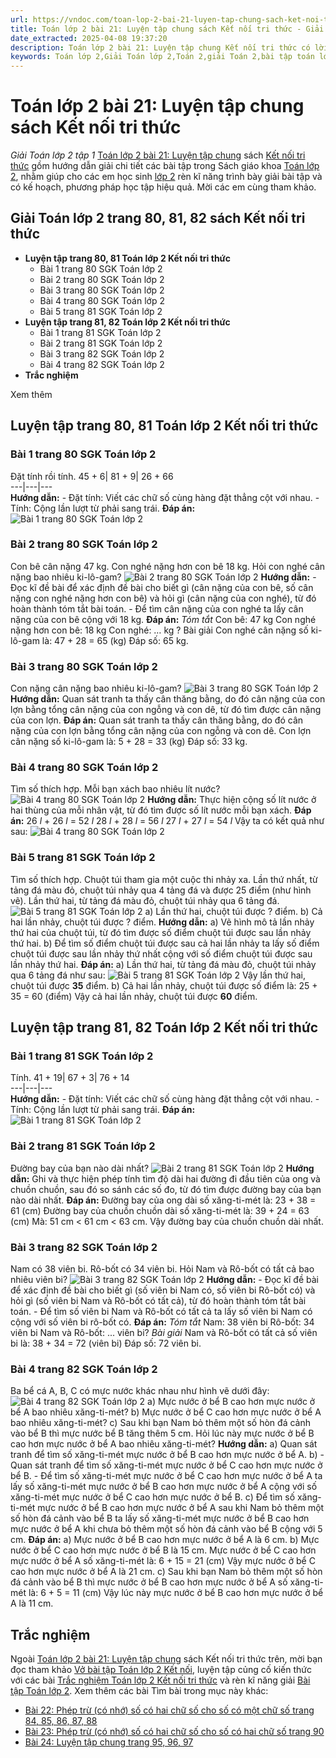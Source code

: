 ```yaml
---
url: https://vndoc.com/toan-lop-2-bai-21-luyen-tap-chung-sach-ket-noi-tri-thuc-243657
title: Toán lớp 2 bài 21: Luyện tập chung sách Kết nối tri thức - Giải Toán lớp 2 tập 1 - VnDoc.com
date_extracted: 2025-04-08 19:37:20
description: Toán lớp 2 bài 21: Luyện tập chung Kết nối tri thức có lời giải chi tiết giúp các em tự hoàn thành thật tốt các bài toán lớp 2.
keywords: Toán lớp 2,Giải Toán lớp 2,Toán 2,giải Toán 2,bài tập toán lớp 2,toan lop 2,toán lớp 2 tập 1,toán lớp 2 tập 2,toán 2 tập 1,toán 2 tập 2,học toán lớp 2,toán lớp 2 kết nối,Sách Kết nối lớp 2 môn Toán,Bộ sách Kết nối tri thức lớp 2,giải bài tập toán lớp 2,vở bài tập toán lớp 2,bài toán lớp 2,Bộ sách Kết nối tri thức với cuộc sống lớp 2,Giải Toán lớp 2 trang 80,Giải Toán lớp 2 trang 81,Toán lớp 2 trang 82
---
```


# Toán lớp 2 bài 21: Luyện tập chung sách Kết nối tri thức
 _Giải Toán lớp 2 tập 1_
[Toán lớp 2 bài 21: Luyện tập chung](<https://vndoc.com/toan-lop-2-bai-21-luyen-tap-chung-sach-ket-noi-tri-thuc-243657>) sách [Kết nối tri thức](<https://vndoc.com/bo-sach-giao-khoa-lop-2-sach-ket-noi-227401>) gồm hướng dẫn giải chi tiết các bài tập trong Sách giáo khoa [Toán lớp 2](<https://vndoc.com/toan-lop2> "Toán lớp 2"), nhằm giúp cho các em học sinh [lớp 2](<https://vndoc.com/tai-lieu-hoc-tap-lop2>) rèn kĩ năng trình bày giải bài tập và có kế hoạch, phương pháp học tập hiệu quả. Mời các em cùng tham khảo.
## **Giải Toán lớp 2 trang 80, 81, 82 sách Kết nối tri thức**
  * **Luyện tập trang 80, 81 Toán lớp 2 Kết nối tri thức**
    * Bài 1 trang 80 SGK Toán lớp 2 
    * Bài 2 trang 80 SGK Toán lớp 2
    * Bài 3 trang 80 SGK Toán lớp 2
    * Bài 4 trang 80 SGK Toán lớp 2
    * Bài 5 trang 81 SGK Toán lớp 2 
  * **Luyện tập trang 81, 82 Toán lớp 2 Kết nối tri thức**
    * Bài 1 trang 81 SGK Toán lớp 2
    * Bài 2 trang 81 SGK Toán lớp 2
    * Bài 3 trang 82 SGK Toán lớp 2
    * Bài 4 trang 82 SGK Toán lớp 2
  * **Trắc nghiệm**

Xem thêm
## Luyện tập trang 80, 81 Toán lớp 2 Kết nối tri thức
### **Bài 1 trang 80 SGK Toán lớp 2**
Đặt tính rồi tính.
45 + 6| 81 + 9| 26 + 66  
---|---|---  
**Hướng dẫn:**
\- Đặt tính: Viết các chữ số cùng hàng đặt thẳng cột với nhau.
\- Tính: Cộng lần lượt từ phải sang trái.
**Đáp án:**
![Bài 1 trang 80 SGK Toán lớp 2 ](https://i.vdoc.vn/data/image/2021/09/21/bai-1-toan-lop-2-1.jpg)
### **Bài 2 trang 80 SGK Toán lớp 2**
Con bê cân nặng 47 kg. Con nghé nặng hơn con bê 18 kg. Hỏi con nghé cân nặng bao nhiêu ki-lô-gam?
![Bài 2 trang 80 SGK Toán lớp 2](https://i.vdoc.vn/data/image/2021/09/21/Toan-lop-2-1.png)
**Hướng dẫn:**
\- Đọc kĩ đề bài để xác định đề bài cho biết gì \(cân nặng của con bê, số cân nặng con nghé nặng hơn con bê\) và hỏi gì \(cân nặng của con nghé\), từ đó hoàn thành tóm tắt bài toán.
\- Để tìm cân nặng của con nghé ta lấy cân nặng của con bê cộng với 18 kg.
**Đáp án:**
_Tóm tắt_
Con bê: 47 kg
Con nghé nặng hơn con bê: 18 kg
Con nghé: … kg ?
Bài giải
Con nghé cân nặng số ki-lô-gam là:
47 + 28 = 65 \(kg\)
Đáp số: 65 kg.
### **Bài 3 trang 80 SGK Toán lớp 2**
Con nặng cân nặng bao nhiêu ki-lô-gam?
![Bài 3 trang 80 SGK Toán lớp 2](https://i.vdoc.vn/data/image/2021/09/21/bai-3-toan-lop-2-1.jpg)
**Hướng dẫn:**
Quan sát tranh ta thấy cân thăng bằng, do đó cân nặng của con lợn bằng tổng cân nặng của con ngỗng và con dê, từ đó tìm được cân nặng của con lợn.
**Đáp án:**
Quan sát tranh ta thấy cân thăng bằng, do đó cân nặng của con lợn bằng tổng cân nặng của con ngỗng và con dê.
Con lợn cân nặng số ki-lô-gam là:
5 + 28 = 33 \(kg\)
Đáp số: 33 kg.
### **Bài 4 trang 80 SGK Toán lớp 2**
Tìm số thích hợp.
Mỗi bạn xách bao nhiêu lít nước?
![Bài 4 trang 80 SGK Toán lớp 2](https://i.vdoc.vn/data/image/2021/09/21/Toan-lop-2-bai-4.png)
**Hướng dẫn:**
Thực hiện cộng số lít nước ở hai thùng của mỗi nhân vật, từ đó tìm được số lít nước mỗi bạn xách.
**Đáp án:**
26 _l_ \+ 26 _l_ = 52 _l_
28 _l_ \+ 28 _l_ = 56 _l_
27 _l_ \+ 27 _l_ = 54 _l_
Vậy ta có kết quả như sau:
![Bài 4 trang 80 SGK Toán lớp 2](https://i.vdoc.vn/data/image/2021/09/21/Toan-lop-2-bai-4-1.jpg)
### **Bài 5 trang 81 SGK Toán lớp 2**
Tìm số thích hợp.
Chuột túi tham gia một cuộc thi nhảy xa. Lần thứ nhất, từ tảng đá màu đỏ, chuột túi nhảy qua 4 tảng đá và được 25 điểm \(như hình vẽ\). Lần thứ hai, từ tảng đá màu đỏ, chuột túi nhảy qua 6 tảng đá.
![Bài 5 trang 81 SGK Toán lớp 2](https://i.vdoc.vn/data/image/2021/09/21/bai-5-toan-lop-2-1.png)
a\) Lần thứ hai, chuột túi được ? điểm.
b\) Cả hai lần nhảy, chuột túi được ? điểm.
**Hướng dẫn:**
a\) Vẽ hình mô tả lần nhảy thứ hai của chuột túi, từ đó tìm được số điểm chuột túi được sau lần nhảy thứ hai.
b\) Để tìm số điểm chuột túi được sau cả hai lần nhảy ta lấy số điểm chuột túi được sau lần nhảy thứ nhất cộng với số điểm chuột túi được sau lần nhảy thứ hai.
**Đáp án:**
a\) Lần thứ hai, từ tảng đá màu đỏ, chuột túi nhảy qua 6 tảng đá như sau:
![Bài 5 trang 81 SGK Toán lớp 2](https://i.vdoc.vn/data/image/2021/09/21/bai-5-toan-lop-2-2.png)
Vậy lần thứ hai, chuột túi được **35** điểm.
b\) Cả hai lần nhảy, chuột túi được số điểm là:
25 + 35 = 60 \(điểm\)
Vậy cả hai lần nhảy, chuột túi được **60** điểm.
## Luyện tập trang 81, 82 Toán lớp 2 Kết nối tri thức
### **Bài 1 trang 81 SGK Toán lớp 2**
Tính.
41 + 19| 67 + 3| 76 + 14  
---|---|---  
**Hướng dẫn:**
\- Đặt tính: Viết các chữ số cùng hàng đặt thẳng cột với nhau.
\- Tính: Cộng lần lượt từ phải sang trái.
**Đáp án:**
![Bài 1 trang 81 SGK Toán lớp 2](https://i.vdoc.vn/data/image/2021/09/21/Luyen-tap-Toan-2-1.jpg)
### **Bài 2 trang 81 SGK Toán lớp 2**
Đường bay của bạn nào dài nhất?
![Bài 2 trang 81 SGK Toán lớp 2](https://i.vdoc.vn/data/image/2021/09/21/Luyen-tap-Toan-2-2.png)
**Hướng dẫn:**
Ghi và thực hiện phép tính tìm độ dài hai đường đi đầu tiên của ong và chuồn chuồn, sau đó so sánh các số đo, từ đó tìm được đường bay của bạn nào dài nhất.
**Đáp án:**
Đường bay của ong dài số xăng-ti-mét là:
23 + 38 = 61 \(cm\)
Đường bay của chuồn chuồn dài số xăng-ti-mét là:
39 + 24 = 63 \(cm\)
Mà: 51 cm < 61 cm < 63 cm.
Vậy đường bay của chuồn chuồn dài nhất.
### **Bài 3 trang 82 SGK Toán lớp 2**
Nam có 38 viên bi. Rô-bốt có 34 viên bi. Hỏi Nam và Rô-bốt có tất cả bao nhiêu viên bi?
![Bài 3 trang 82 SGK Toán lớp 2](https://i.vdoc.vn/data/image/2021/09/21/Luyen-tap-Toan-2-3.jpg)
**Hướng dẫn:**
\- Đọc kĩ đề bài để xác định đề bài cho biết gì \(số viên bi Nam có, số viên bi Rô-bốt có\) và hỏi gì \(số viên bi Nam và Rô-bốt có tất cả\), từ đó hoàn thành tóm tắt bài toán.
\- Để tìm số viên bi Nam và Rô-bốt có tất cả ta lấy số viên bi Nam có cộng với số viên bi rô-bốt có.
**Đáp án:**
_Tóm tắt_
Nam: 38 viên bi
Rô-bốt: 34 viên bi
Nam và Rô-bốt: ... viên bi?
_Bài giải_
Nam và Rô-bốt có tất cả số viên bi là:
38 + 34 = 72 \(viên bi\)
Đáp số: 72 viên bi.
### **Bài 4 trang 82 SGK Toán lớp 2**
Ba bể cá A, B, C có mực nước khác nhau như hình vẽ dưới đây:
![Bài 4 trang 82 SGK Toán lớp 2](https://i.vdoc.vn/data/image/2021/09/21/Luyen-tap-Toan-2-4.jpg)
a\) Mực nước ở bể B cao hơn mực nước ở bể A bao nhiêu xăng-ti-mét?
b\) Mực nước ở bể C cao hơn mực nước ở bể A bao nhiêu xăng-ti-mét?
c\) Sau khi bạn Nam bỏ thêm một số hòn đá cảnh vào bể B thì mực nước bể B tăng thêm 5 cm. Hỏi lúc này mực nước ở bể B cao hơn mực nước ở bể A bao nhiêu xăng-ti-mét?
**Hướng dẫn:**
a\) Quan sát tranh để tìm số xăng-ti-mét mực nước ở bể B cao hơn mực nước ở bể A.
b\) - Quan sát tranh để tìm số xăng-ti-mét mực nước ở bể C cao hơn mực nước ở bể B.
\- Để tìm số xăng-ti-mét mực nước ở bể C cao hơn mực nước ở bể A ta lấy số xăng-ti-mét mực nước ở bể B cao hơn mực nước ở bể A cộng với số xăng-ti-mét mực nước ở bể C cao hơn mực nước ở bể B.
c\) Để tìm số xăng-ti-mét mực nước ở bể B cao hơn mực nước ở bể A sau khi Nam bỏ thêm một số hòn đá cảnh vào bể B ta lấy số xăng-ti-mét mực nước ở bể B cao hơn mực nước ở bể A khi chưa bỏ thêm một số hòn đá cảnh vào bể B cộng với 5 cm.
**Đáp án:**
a\) Mực nước ở bể B cao hơn mực nước ở bể A là 6 cm.
b\) Mực nước ở bể C cao hơn mực nước ở bể B là 15 cm.
Mực nước ở bể C cao hơn mực nước ở bể A số xăng-ti-mét là:
6 + 15 = 21 \(cm\)
Vậy mực nước ở bể C cao hơn mực nước ở bể A là 21 cm.
c\) Sau khi bạn Nam bỏ thêm một số hòn đá cảnh vào bể B thì mực nước ở bể B cao hơn mực nước ở bể A số xăng-ti-mét là:
6 + 5 = 11 \(cm\)
Vậy lúc này mực nước ở bể B cao hơn mực nước ở bể A là 11 cm.
## **Trắc nghiệm**
Ngoài [Toán lớp 2 bài 21: Luyện tập chung](<https://vndoc.com/toan-lop-2-bai-21-luyen-tap-chung-sach-ket-noi-tri-thuc-243657>) sách Kết nối tri thức trên, mời bạn đọc tham khảo [Vở bài tập Toán lớp 2 Kết nối](<https://vndoc.com/vo-bai-tap-toan2> "Vở bài tập Toán lớp 2 Kết nối"), luyện tập củng cố kiến thức với các bài [Trắc nghiệm Toán lớp 2 Kết nối tri thức](<https://vndoc.com/trac-nghiem-toan-lop-2-ket-noi-tri-thuc> "Trắc nghiệm Toán lớp 2 Kết nối tri thức") và rèn kĩ năng giải [Bài tập Toán lớp 2](<https://vndoc.com/bai-tap-toan-lop2> "Bài tập Toán lớp 2").
Xem thêm các bài Tìm bài trong mục này khác:
  * [Bài 22: Phép trừ \(có nhớ\) số có hai chữ số cho số có một chữ số trang 84, 85, 86, 87, 88](</toan-lop-2-bai-22-phep-tru-co-nho-so-co-hai-chu-so-cho-so-co-mot-chu-so-243661>)
  * [Bài 23: Phép trừ \(có nhớ\) số có hai chữ số cho số có hai chữ số trang 90](</toan-lop-2-bai-23-phep-tru-co-nho-so-co-hai-chu-so-cho-so-co-hai-chu-so-ket-noi-tri-thuc-246265>)
  * [Bài 24: Luyện tập chung trang 95, 96, 97](</toan-lop-2-bai-24-luyen-tap-chung-sach-ket-noi-tri-thuc-voi-cuoc-song-246267>)

